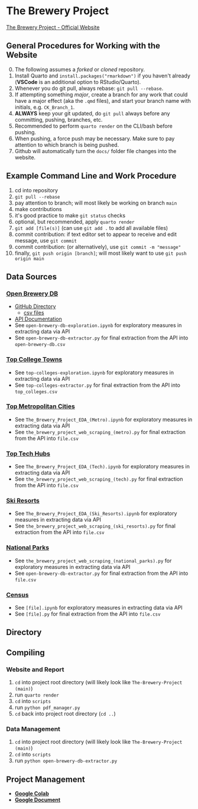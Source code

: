 # The Brewery Project

[The Brewery Project - Official Website](https://the-brewery-project.github.io/The-Brewery-Project/)

## General Procedures for Working with the Website

0. The following assumes a *forked* or *cloned* repository.
1. Install Quarto and `install.packages("rmarkdown")` if you haven't already (**VSCode** is an additional option to RStudio/Quarto).
2. Whenever you do git pull, always rebase: `git pull --rebase`.
3. If attempting something *major*, create a branch for any work that could have a major effect (aka the `.qmd` files), and start your branch name with initials, e.g. `CK_Branch_1`.
4. **ALWAYS** keep your git updated, do `git pull` always before any committing, pushing, branches, etc.
5. Recommended to perform `quarto render` on the CLI/bash before pushing.
6. When pushing, a force push may be necessary. Make sure to pay attention to which branch is being pushed.
7. Github will automatically turn the `docs/` folder file changes into the website.

## Example Command Line and Work Procedure

1. cd into repository
2. `git pull --rebase`
3. pay attention to branch; will most likely be working on branch `main`
4. make contributions
5. it's good practice to make `git status` checks
6. optional, but recommended, apply `quarto render`
7. `git add [file(s)]` (can use `git add .` to add all available files)
8. commit contribution: if text editor set to appear to receive and edit message, use `git commit`
9. commit contribution: (or alternatively), use `git commit -m "message"`
10. finally, `git push origin [branch]`; will most likely want to use `git push origin main`

## Data Sources

### [Open Brewery DB](https://www.openbrewerydb.org/)

- [GitHub Directory](https://github.com/openbrewerydb/openbrewerydb/)
  - [csv files](https://github.com/openbrewerydb/openbrewerydb/tree/master/data)
- [API Documentation](https://www.openbrewerydb.org/documentation)
- See `open-brewery-db-exploration.ipynb` for exploratory measures in extracting data via API
- See `open-brewery-db-extractor.py` for final extraction from the API into `open-brewery-db.csv`
  
### [Top College Towns](https://listwithclever.com/research/best-college-towns-2021/)

- See `top-colleges-exploration.ipynb` for exploratory measures in extracting data via API
- See `top-colleges-extractor.py` for final extraction from the API into `top_colleges.csv`

### [Top Metropolitan Cities](https://worldpopulationreview.com/us-cities)

- See `The_Brewery_Project_EDA_(Metro).ipynb` for exploratory measures in extracting data via API
- See `the_brewery_project_web_scraping_(metro).py` for final extraction from the API into `file.csv`

### [Top Tech Hubs](https://www.zdnet.com/education/computers-tech/top-tech-hubs-in-the-us/)

- See `The_Brewery_Project_EDA_(Tech).ipynb` for exploratory measures in extracting data via API
- See `the_brewery_project_web_scraping_(tech).py` for final extraction from the API into `file.csv`

### [Ski Resorts](https://en.wikipedia.org/wiki/List_of_ski_areas_and_resorts_in_the_United_States)

- See `The_Brewery_Project_EDA_(Ski_Resorts).ipynb` for exploratory measures in extracting data via API
- See `the_brewery_project_web_scraping_(ski_resorts).py` for final extraction from the API into `file.csv`

### [National Parks](https://www.nationalparktrips.com/parks/us-national-parks-by-state-list/)

- See `the_brewery_project_web_scraping_(national_parks).py` for exploratory measures in extracting data via API
- See `open-brewery-db-extractor.py` for final extraction from the API into `file.csv`
  
### [Census](https://www.census.gov/data/tables/time-series/demo/popest/2020s-counties-detail.html)

- See `[file].ipynb` for exploratory measures in extracting data via API
- See `[file].py` for final extraction from the API into `file.csv`

## Directory

## Compiling

### Website and Report
1. `cd` into project root directory (will likely look like `The-Brewery-Project (main)`)
2. run `quarto render`
3. `cd` into `scripts`
4. run `python pdf_manager.py`
5. `cd` back into project root directory (`cd ..`)

### Data Management
1. `cd` into project root directory (will likely look like `The-Brewery-Project (main)`)
2. `cd` into `scripts`
3. run `python open-brewery-db-extractor.py`
  
## Project Management

- [**Google Colab**](https://colab.research.google.com/drive/1ibfuagpEE6WWkICI7EIa3ieKFlFbBQqU?authuser=1)
- [**Google Document**](https://docs.google.com/document/d/1eNdriCLmfu4RV5lMJWjYJYKHs_v17lRWWTFNnlEVmzs/edit)

